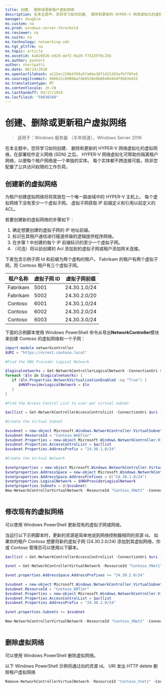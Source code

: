 ```yaml
---
title: 创建、 删除或更新租户虚拟网络
description: 在本主题中，您将学习如何创建、 删除和更新的 HYPER-V 网络虚拟化的虚拟网络，在部署软件定义网络 (SDN) 之后。 HYPER-V 网络虚拟化可帮助你隔离租户网络，以便每个租户网络是一个单独的实体。 每个实体都不跨连接可能，除非您配置了公共访问权限的工作负荷。
manager: dougkim
ms.custom: na
ms.prod: windows-server-threshold
ms.reviewer: na
ms.suite: na
ms.technology: networking-sdn
ms.tgt_pltfrm: na
ms.topic: article
ms.assetid: 6a820826-e829-4ef2-9a20-f74235f8c25b
ms.author: pashort
author: shortpatti
ms.date: 08/24/2018
ms.openlocfilehash: a125ec220b4769a57a6be30f1425283afb7f0fe6
ms.sourcegitcommit: 0d0b32c8986ba7db9536e0b8648d4ddf9b03e452
ms.translationtype: MT
ms.contentlocale: zh-CN
ms.lasthandoff: 04/17/2019
ms.locfileid: "59838348"
---
```

# <a name="create-delete-or-update-tenant-virtual-networks"></a>创建、删除或更新租户虚拟网络

>适用于：Windows 服务器 （半年频道），Windows Server 2016

在本主题中，您将学习如何创建、 删除和更新的 HYPER-V 网络虚拟化的虚拟网络，在部署软件定义网络 (SDN) 之后。 HYPER-V 网络虚拟化可帮助你隔离租户网络，以便每个租户网络是一个单独的实体。 每个实体都不跨连接可能，除非您配置了公共访问权限的工作负荷。   
  
## <a name="create-a-new-virtual-network"></a>创建新的虚拟网络  
为租户创建虚拟网络将将其放在一个唯一路由域中的 HYPER-V 主机上。 每个虚拟网络下没有至少一个虚拟子网。 虚拟子网获取 IP 前缀定义和引用以前定义的 ACL。  

若要创建新的虚拟网络的步骤如下：

1. 确定想要创建的虚拟子网的 IP 地址前缀。   
2. 标识在其租户通信进行隧道传输的逻辑提供程序网络。   
3. 在步骤 1 中创建的每个 IP 前缀标识的至少一个虚拟子网。 
4. （可选）将以前创建的 Acl 添加到的虚拟子网或租户添加网关连接。 

下表包含示例子网 Id 和前缀为两个虚构的租户。 Fabrikam 的租户有两个虚拟子网，而 Contoso 租户有三个虚拟子网。  
 
  
租户名称  |虚拟子网 ID  |虚拟子网前缀    
---------|---------|---------  
Fabrikam    |5001         |24.30.1.0/24           
Fabrikam     |5002         | 24.30.2.0/20          
Contoso    |6001         |  24.30.1.0/24         
Contoso    | 6002        |  24.30.2.0/24         
Contoso     | 6003        | 24.30.3.0/24          
  
下面的示例脚本使用 Windows PowerShell 命令从导出**NetworkController**模块来创建 Contoso 的虚拟网络和一个子网：   
  
```Powershell  
import-module networkcontroller  
$URI = "https://ncrest.contoso.local"  
  
#Find the HNV Provider Logical Network  
  
$logicalnetworks = Get-NetworkControllerLogicalNetwork -ConnectionUri $uri  
foreach ($ln in $logicalnetworks) {  
   if ($ln.Properties.NetworkVirtualizationEnabled -eq "True") {  
      $HNVProviderLogicalNetwork = $ln  
   }  
}   
  
#Find the Access Control List to user per virtual subnet  
  
$acllist = Get-NetworkControllerAccessControlList -ConnectionUri $uri -ResourceId "AllowAll"  
  
#Create the Virtual Subnet  
  
$vsubnet = new-object Microsoft.Windows.NetworkController.VirtualSubnet  
$vsubnet.ResourceId = "Contoso_WebTier"  
$vsubnet.Properties = new-object Microsoft.Windows.NetworkController.VirtualSubnetProperties  
$vsubnet.Properties.AccessControlList = $acllist  
$vsubnet.Properties.AddressPrefix = "24.30.1.0/24"  
  
#Create the Virtual Network  
  
$vnetproperties = new-object Microsoft.Windows.NetworkController.VirtualNetworkProperties  
$vnetproperties.AddressSpace = new-object Microsoft.Windows.NetworkController.AddressSpace  
$vnetproperties.AddressSpace.AddressPrefixes = @("24.30.1.0/24")  
$vnetproperties.LogicalNetwork = $HNVProviderLogicalNetwork  
$vnetproperties.Subnets = @($vsubnet)  
New-NetworkControllerVirtualNetwork -ResourceId "Contoso_VNet1" -ConnectionUri $uri -Properties $vnetproperties  
  
```  
  
## <a name="modify-an-existing-virtual-network"></a>修改现有的虚拟网络  
可以使用 Windows PowerShell 更新现有的虚拟子网或网络。   
  
当运行以下示例脚本时，更新的资源是简单地说到网络控制器相同的资源 id。 如果你的租户 Contoso 想要将新的虚拟子网 (24.30.2.0/24) 添加到其虚拟网络，你或 Contoso 管理员可以使用以下脚本。  
  
```PowerShell  
$acllist = Get-NetworkControllerAccessControlList -ConnectionUri $uri -ResourceId "AllowAll"  
  
$vnet = Get-NetworkControllerVirtualNetwork -ResourceId "Contoso_VNet1" -ConnectionUri $uri  
  
$vnet.properties.AddressSpace.AddressPrefixes += "24.30.2.0/24"  
  
$vsubnet = new-object Microsoft.Windows.NetworkController.VirtualSubnet  
$vsubnet.ResourceId = "Contoso_DBTier"  
$vsubnet.Properties = new-object Microsoft.Windows.NetworkController.VirtualSubnetProperties  
$vsubnet.Properties.AccessControlList = $acllist  
$vsubnet.Properties.AddressPrefix = "24.30.2.0/24"  
  
$vnet.properties.Subnets += $vsubnet  
  
New-NetworkControllerVirtualNetwork -ResourceId "Contoso_VNet1" -ConnectionUri $uri -properties $vnet.properties  
  
```  
  
## <a name="delete-a-virtual-network"></a>删除虚拟网络  
  
可以使用 Windows PowerShell 删除虚拟网络。  
  
以下 Windows PowerShell 示例将通过向的资源 id。 URI 发出 HTTP delete 删除租户虚拟网络  

```PowerShell  
Remove-NetworkControllerVirtualNetwork -ResourceId "Contoso_Vnet1" -ConnectionUri $uri  
```

